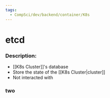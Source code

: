 ```yaml
---
tags:
  - CompSci/dev/backend/container/K8s
---
```

# etcd
### Description:
- [[K8s Cluster]]'s database
- Store the state of the [[K8s Cluster|cluster]]
- Not interacted with
### two
